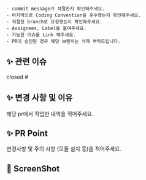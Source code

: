 ```
- commit message가 적절한지 확인해주세요.
- 마지막으로 Coding Convention을 준수했는지 확인해주세요.
- 적절한 branch로 요청했는지 확인해주세요.
- Assignees, Label을 붙여주세요.
- 가능한 이슈를 Link 해주세요.
- PR이 승인된 경우 해당 브랜치는 삭제 부탁드립니다.
```

## ✨ 관련 이슈
closed #

## ✨ 변경 사항 및 이유
해당 pr에서 작업한 내역을 적어주세요.

## ✨ PR Point
변경사항 및 주의 사항 (모듈 설치 등)을 적어주세요.

## 📸 ScreenShot
